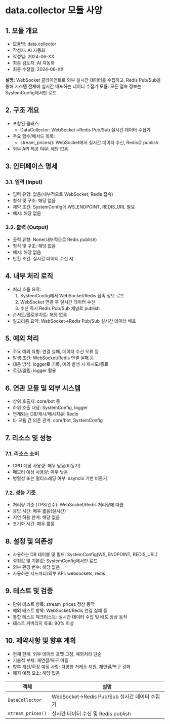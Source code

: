 # data.collector 모듈 사양

## 1. 모듈 개요

* 모듈명: data.collector
* 작성자: AI 자동화
* 작성일: 2024-06-XX
* 최종 검토자: AI 자동화
* 최종 수정일: 2024-06-XX

**설명:**
WebSocket 클라이언트로 외부 실시간 데이터를 수집하고, Redis Pub/Sub을 통해 시스템 전체에 실시간 배포하는 데이터 수집기 모듈. 모든 접속 정보는 SystemConfig에서만 로드.

## 2. 구조 개요

* 포함된 클래스:
  - DataCollector: WebSocket→Redis Pub/Sub 실시간 데이터 수집기
* 주요 함수/메서드 목록:
  - stream_prices(): WebSocket에서 실시간 데이터 수신, Redis로 publish
* 외부 API 제공 여부: 해당 없음

## 3. 인터페이스 명세

### 3.1. 입력 (Input)
* 입력 유형: 없음(내부적으로 WebSocket, Redis 접속)
* 형식 및 구조: 해당 없음
* 제약 조건: SystemConfig에 WS_ENDPOINT, REDIS_URL 필요
* 예시: 해당 없음

### 3.2. 출력 (Output)
* 출력 유형: None(내부적으로 Redis publish)
* 형식 및 구조: 해당 없음
* 예시: 해당 없음
* 반환 조건: 실시간 데이터 수신 시

## 4. 내부 처리 로직
* 처리 흐름 요약:
  1. SystemConfig에서 WebSocket/Redis 접속 정보 로드
  2. WebSocket 연결 후 실시간 데이터 수신
  3. 수신 즉시 Redis Pub/Sub 채널로 publish
* 순서도/플로우차트: 해당 없음
* 알고리즘 요약: WebSocket→Redis Pub/Sub 실시간 데이터 배포

## 5. 예외 처리
* 주요 예외 유형: 연결 실패, 데이터 수신 오류 등
* 발생 조건: WebSocket/Redis 연결 실패 등
* 대응 방식: logger로 기록, 예외 발생 시 재시도/종료
* 로깅/알림: logger 활용

## 6. 연관 모듈 및 외부 시스템
* 상위 호출자: core/bot 등
* 하위 호출 대상: SystemConfig, logger
* 연계되는 DB/캐시/메시지큐: Redis
* 타 모듈 간 의존 관계: core/bot, SystemConfig

## 7. 리소스 및 성능
### 7.1. 리소스 소비
* CPU 예상 사용량: 매우 낮음(비동기)
* 메모리 예상 사용량: 매우 낮음
* 병렬성 또는 멀티스레딩 여부: asyncio 기반 비동기
### 7.2. 성능 기준
* 처리량 기준 (TPS/건수): WebSocket/Redis 처리량에 따름
* 응답 시간: 매우 짧음(실시간)
* 지연 허용 한계: 해당 없음
* 초기화 시간: 매우 짧음

## 8. 설정 및 의존성
* 사용하는 DB 테이블 및 필드: SystemConfig(WS_ENDPOINT, REDIS_URL)
* 설정값 및 기본값: SystemConfig에서만 로드
* 외부 환경 변수: 해당 없음
* 사용하는 서드파티/외부 API: websockets, redis

## 9. 테스트 및 검증
* 단위 테스트 항목: stream_prices 정상 동작
* 예외 테스트 항목: WebSocket/Redis 연결 실패 등
* 통합 테스트 체크리스트: 실시간 데이터 수집 및 배포 정상 동작
* 테스트 커버리지 목표: 90% 이상

## 10. 제약사항 및 향후 계획
* 현재 한계: 외부 데이터 포맷 고정, 예외처리 단순
* 기술적 부채: 재연결/복구 미흡
* 향후 개선/확장 예정 사항: 다양한 거래소 지원, 재연결/복구 강화
* 폐지 예정 요소: 해당 없음

| 객체 | 설명 |
|------|------|
| `DataCollector` | WebSocket→Redis Pub/Sub 실시간 데이터 수집기 |
| `stream_prices()` | 실시간 데이터 수신 및 Redis publish |
